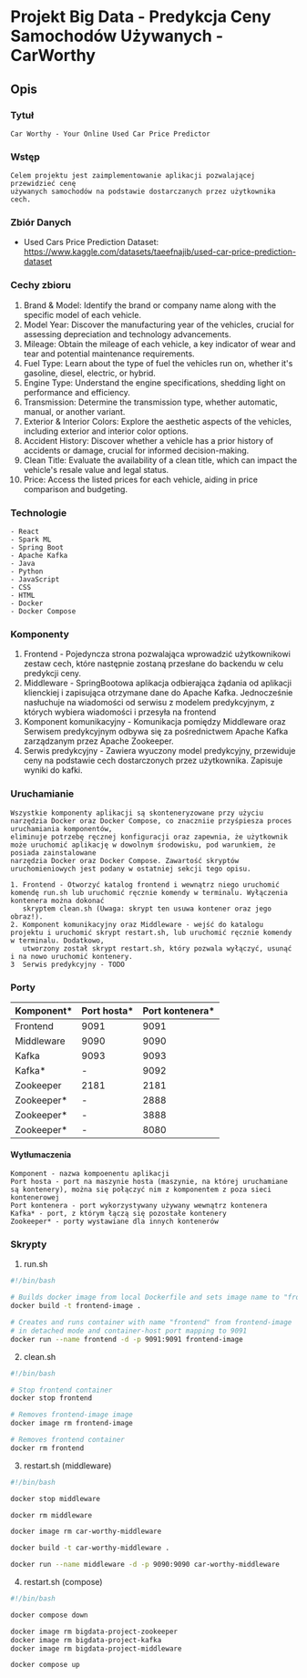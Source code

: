 # Projekt Big Data - Predykcja Ceny Samochodów Używanych - CarWorthy

## Opis

### Tytuł 

    Car Worthy - Your Online Used Car Price Predictor

### Wstęp
    Celem projektu jest zaimplementowanie aplikacji pozwalającej przewidzieć cenę
    używanych samochodów na podstawie dostarczanych przez użytkownika cech.

### Zbiór Danych

- Used Cars Price Prediction Dataset: https://www.kaggle.com/datasets/taeefnajib/used-car-price-prediction-dataset

### Cechy zbioru

1. Brand & Model: Identify the brand or company name along with the specific model of each vehicle.
2. Model Year: Discover the manufacturing year of the vehicles, crucial for assessing depreciation and technology advancements.
3. Mileage: Obtain the mileage of each vehicle, a key indicator of wear and tear and potential maintenance requirements.
4. Fuel Type: Learn about the type of fuel the vehicles run on, whether it's gasoline, diesel, electric, or hybrid.
5. Engine Type: Understand the engine specifications, shedding light on performance and efficiency.
6. Transmission: Determine the transmission type, whether automatic, manual, or another variant.
7. Exterior & Interior Colors: Explore the aesthetic aspects of the vehicles, including exterior and interior color options.
8. Accident History: Discover whether a vehicle has a prior history of accidents or damage, crucial for informed decision-making.
9. Clean Title: Evaluate the availability of a clean title, which can impact the vehicle's resale value and legal status.
10. Price: Access the listed prices for each vehicle, aiding in price comparison and budgeting.

### Technologie
    - React
    - Spark ML
    - Spring Boot
    - Apache Kafka
    - Java
    - Python
    - JavaScript
    - CSS
    - HTML
    - Docker
    - Docker Compose

### Komponenty

1. Frontend - Pojedyncza strona pozwalająca wprowadzić użytkownikowi zestaw cech, które następnie zostaną przesłane do backendu w celu predykcji ceny.
2. Middleware - SpringBootowa aplikacja odbierająca żądania od aplikacji klienckiej i zapisująca otrzymane dane do Apache Kafka. Jednocześnie nasłuchuje na wiadomości 
od serwisu z modelem predykcyjnym, z których wybiera wiadomości i przesyła na frontend
3. Komponent komunikacyjny - Komunikacja pomiędzy Middleware oraz Serwisem predykcyjnym odbywa się za pośrednictwem Apache Kafka zarządzanym przez Apache Zookeeper. 
4. Serwis predykcyjny - Zawiera wyuczony model predykcyjny, przewiduje ceny na podstawie cech dostarczonych przez użytkownika. Zapisuje wyniki do kafki.

### Uruchamianie
    Wszystkie komponenty aplikacji są skonteneryzowane przy użyciu narzędzia Docker oraz Docker Compose, co znaczniie przyśpiesza proces uruchamiania komponentów,
    eliminuje potrzebę ręcznej konfiguracji oraz zapewnia, że użytkownik może uruchomić aplikację w dowolnym środowisku, pod warunkiem, że posiada zainstalowane
    narzędzia Docker oraz Docker Compose. Zawartość skryptów uruchomieniowych jest podany w ostatniej sekcji tego opisu.

    1. Frontend - Otworzyć katalog frontend i wewnątrz niego uruchomić komendę run.sh lub uruchomić ręcznie komendy w terminalu. Wyłączenia kontenera można dokonać
       skryptem clean.sh (Uwaga: skrypt ten usuwa kontener oraz jego obraz!).
    2. Komponent komunikacyjny oraz Middleware - wejść do katalogu projektu i uruchomić skrypt restart.sh, lub uruchomić ręcznie komendy w terminalu. Dodatkowo,
       utworzony został skrypt restart.sh, który pozwala wyłączyć, usunąć i na nowo uruchomić kontenery.
    3  Serwis predykcyjny - TODO

### Porty

| Komponent*  | Port hosta* | Port kontenera* |
|------------ |------------ |-----------------|
| Frontend    |    9091     |      9091       |
| Middleware  |    9090     |      9090       |
|   Kafka     |    9093     |      9093       |
|   Kafka*    |    -        |      9092       |
| Zookeeper   |    2181     |      2181       |
| Zookeeper*  |    -        |      2888       |
| Zookeeper*  |    -        |      3888       |
| Zookeeper*  |    -        |      8080       |

#### Wytłumaczenia
    Komponent - nazwa kompoenentu aplikacji
    Port hosta - port na maszynie hosta (maszynie, na której uruchamiane są kontenery), można się połączyć nim z komponentem z poza sieci kontenerowej
    Port kontenera - port wykorzystywany używany wewnątrz kontenera
    Kafka* - port, z którym łączą się pozostałe kontenery
    Zookeeper* - porty wystawiane dla innych kontenerów

### Skrypty

1. run.sh
``` bash
#!/bin/bash

# Builds docker image from local Dockerfile and sets image name to "frontend-image"
docker build -t frontend-image .

# Creates and runs container with name "frontend" from frontend-image 
# in detached mode and container-host port mapping to 9091
docker run --name frontend -d -p 9091:9091 frontend-image
```

2. clean.sh
``` bash
#!/bin/bash

# Stop frontend container
docker stop frontend

# Removes frontend-image image
docker image rm frontend-image

# Removes frontend container
docker rm frontend
```

3. restart.sh (middleware)
``` bash
#!/bin/bash

docker stop middleware

docker rm middleware

docker image rm car-worthy-middleware

docker build -t car-worthy-middleware .

docker run --name middleware -d -p 9090:9090 car-worthy-middleware
```

4. restart.sh (compose)
``` bash
#!/bin/bash

docker compose down

docker image rm bigdata-project-zookeeper
docker image rm bigdata-project-kafka
docker image rm bigdata-project-middleware

docker compose up
```
